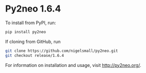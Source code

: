 # Py2neo 1.6.4

To install from PyPI, run:
```bash
pip install py2neo
```

If cloning from GitHub, run
```bash
git clone https://github.com/nigelsmall/py2neo.git
git checkout release/1.6.4
```

For information on installation and usage, visit http://py2neo.org/.
